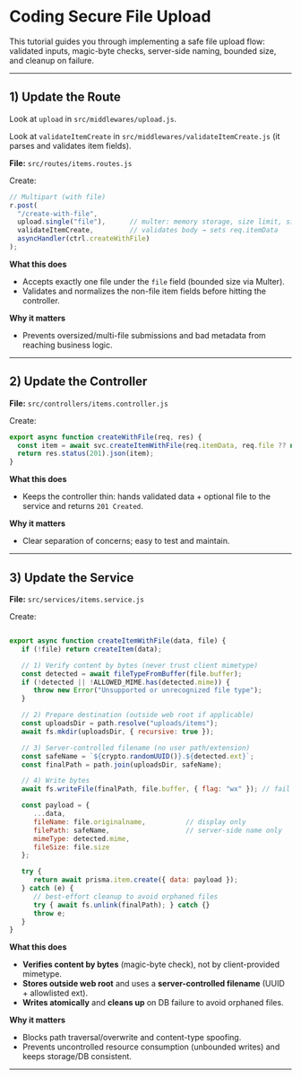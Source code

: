 # Coding Secure File Upload

This tutorial guides you through implementing a safe file upload flow:
validated inputs, magic-byte checks, server-side naming, bounded size, and cleanup on failure.

---

## 1) Update the Route

Look at `upload` in `src/middlewares/upload.js`.

Look at `validateItemCreate` in `src/middlewares/validateItemCreate.js` (it parses and validates item fields).


**File:** `src/routes/items.routes.js`

Create:

```js
// Multipart (with file)
r.post(
  "/create-with-file",
  upload.single("file"),      // multer: memory storage, size limit, single file
  validateItemCreate,         // validates body → sets req.itemData
  asyncHandler(ctrl.createWithFile)
);
````

**What this does**

* Accepts exactly one file under the `file` field (bounded size via Multer).
* Validates and normalizes the non-file item fields before hitting the controller.

**Why it matters**

* Prevents oversized/multi-file submissions and bad metadata from reaching business logic.

---

## 2) Update the Controller

**File:** `src/controllers/items.controller.js`

Create:

```js
export async function createWithFile(req, res) {
  const item = await svc.createItemWithFile(req.itemData, req.file ?? null);
  return res.status(201).json(item);
}
```

**What this does**

* Keeps the controller thin: hands validated data + optional file to the service and returns `201 Created`.

**Why it matters**

* Clear separation of concerns; easy to test and maintain.

---

## 3) Update the Service

**File:** `src/services/items.service.js`

Create:

```js

export async function createItemWithFile(data, file) {
   if (!file) return createItem(data);

   // 1) Verify content by bytes (never trust client mimetype)
   const detected = await fileTypeFromBuffer(file.buffer);
   if (!detected || !ALLOWED_MIME.has(detected.mime)) {
      throw new Error("Unsupported or unrecognized file type");
   }

   // 2) Prepare destination (outside web root if applicable)
   const uploadsDir = path.resolve("uploads/items");
   await fs.mkdir(uploadsDir, { recursive: true });

   // 3) Server-controlled filename (no user path/extension)
   const safeName = `${crypto.randomUUID()}.${detected.ext}`;
   const finalPath = path.join(uploadsDir, safeName);

   // 4) Write bytes
   await fs.writeFile(finalPath, file.buffer, { flag: "wx" }); // fail if exists

   const payload = {
      ...data,
      fileName: file.originalname,          // display only
      filePath: safeName,                   // server-side name only
      mimeType: detected.mime,
      fileSize: file.size
   };

   try {
      return await prisma.item.create({ data: payload });
   } catch (e) {
      // best-effort cleanup to avoid orphaned files
      try { await fs.unlink(finalPath); } catch {}
      throw e;
   }
}

```

**What this does**

* **Verifies content by bytes** (magic-byte check), not by client-provided mimetype.
* **Stores outside web root** and uses a **server-controlled filename** (UUID + allowlisted ext).
* **Writes atomically** and **cleans up** on DB failure to avoid orphaned files.

**Why it matters**

* Blocks path traversal/overwrite and content-type spoofing.
* Prevents uncontrolled resource consumption (unbounded writes) and keeps storage/DB consistent.

---




